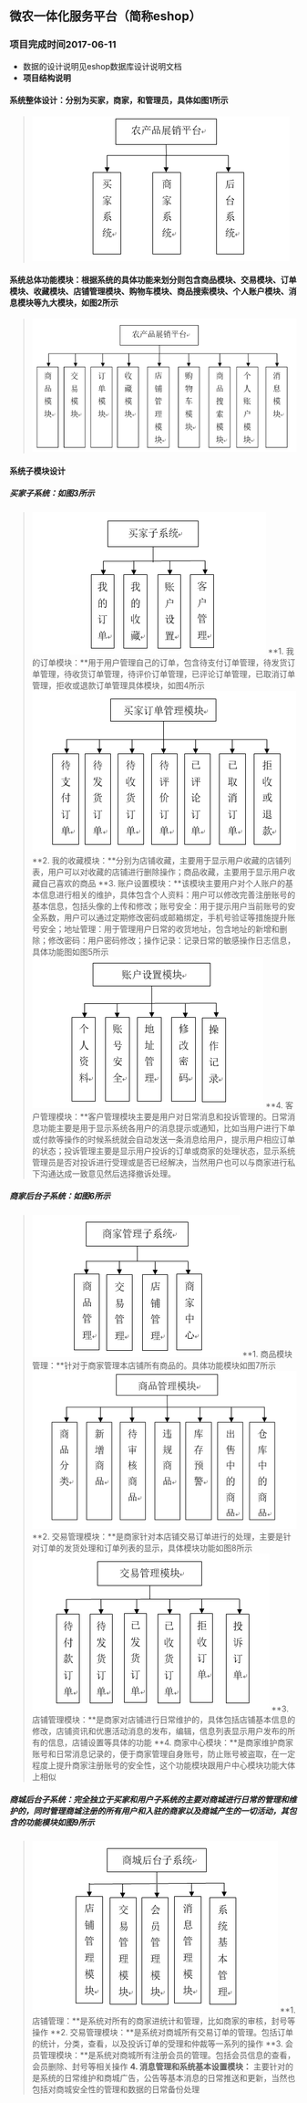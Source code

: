 ## 微农一体化服务平台（简称eshop）
### 项目完成时间2017-06-11
* 数据的设计说明见eshop数据库设计说明文档
* **项目结构说明**
#### 系统整体设计：分别为买家，商家，和管理员，具体如图1所示
> ![](Images/1.png)
#### 系统总体功能模块：根据系统的具体功能来划分则包含商品模块、交易模块、订单模块、收藏模块、店铺管理模块、购物车模块、商品搜索模块、个人账户模块、消息模块等九大模块，如图2所示
> ![](Images/2.png)
#### 系统子模块设计
##### 买家子系统：如图3所示
> ![](Images/3.png)
**1. 我的订单模块：**用于用户管理自己的订单，包含待支付订单管理，待发货订单管理，待收货订单管理，待评价订单管理，已评论订单管理，已取消订单管理，拒收或退款订单管理具体模块，如图4所示
> ![](Images/4.png)
**2. 我的收藏模块：**分别为店铺收藏，主要用于显示用户收藏的店铺列表，用户可以对收藏的店铺进行删除操作；商品收藏，主要用于显示用户收藏自己喜欢的商品
**3. 账户设置模块：**该模块主要用户对个人账户的基本信息进行相关的维护，具体包含个人资料：用户可以修改完善注册账号的基本信息，包括头像的上传和修改；账号安全：用于提示用户当前账号的安全系数，用户可以通过定期修改密码或邮箱绑定，手机号验证等措施提升账号安全；地址管理：用于管理用户日常的收货地址，包含地址的新增和删除；修改密码：用户密码修改；操作记录：记录日常的敏感操作日志信息，具体功能图如图5所示
> ![](Images/5.png)
**4. 客户管理模块：**客户管理模块主要是用户对日常消息和投诉管理的。日常消息功能主要是用于显示系统各用户的消息提示或通知，比如当用户进行下单或付款等操作的时候系统就会自动发送一条消息给用户，提示用户相应订单的状态；投诉管理主要是显示用户投诉的订单或商家的处理状态，显示系统管理员是否对投诉进行受理或是否已经解决，当然用户也可以与商家进行私下沟通达成一致意见然后选择撤诉处理。
##### 商家后台子系统：如图6所示
> ![](Images/6.png)
**1. 商品模块管理：**针对于商家管理本店铺所有商品的。具体功能模块如图7所示
> ![](Images/7.png)
**2. 交易管理模块：**是商家针对本店铺交易订单进行的处理，主要是针对订单的发货处理和订单列表的显示，具体模块功能如图8所示
> ![](Images/8.png)
**3. 店铺管理模块：**是商家对店铺进行日常维护的，具体包括店铺基本信息的修改，店铺资讯和优惠活动消息的发布，编辑，信息列表显示用户发布的所有的信息，店铺设置等具体的功能
**4. 商家中心模块：**是商家维护商家账号和日常消息记录的，便于商家管理自身账号，防止账号被盗取，在一定程度上提升商家注册账号的安全性，这个功能模块跟用户中心模块功能大体上相似
##### 商城后台子系统：完全独立于买家和用户子系统的主要对商城进行日常的管理和维护的，同时管理商城注册的所有用户和入驻的商家以及商城产生的一切活动，其包含的功能模块如图9所示
> ![](Images/9.png)
**1. 店铺管理：**是系统对所有的商家进统计和管理，比如商家的审核，封号等操作
**2. 交易管理模块：**是系统对商城所有交易订单的管理。包括订单的统计，分类，查看，以及投诉订单的受理和仲裁等一系列的操作
**3. 会员管理模块：**是系统对商城所有注册会员的管理。包括会员信息的查看，会员删除、封号等相关操作
**4. 消息管理和系统基本设置模块：** 主要针对的是系统的日常维护和商城广告，公告等基本消息的日常推送和更新，当然也包括对商城安全性的管理和数据的日常备份处理
